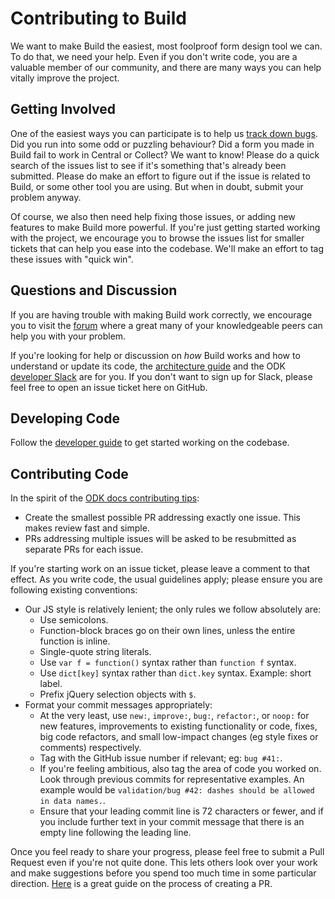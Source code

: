 # Contributing to Build
We want to make Build the easiest, most foolproof form design tool we can. To do that, we need your help. Even if you don't write code, you are a valuable member of our community, and there are many ways you can help vitally improve the project.

## Getting Involved
One of the easiest ways you can participate is to help us [track down bugs](https://github.com/getodk/build/issues). Did you run into some odd or puzzling behaviour? Did a form you made in Build fail to work in Central or Collect? We want to know! Please do a quick search of the issues list to see if it's something that's already been submitted. Please do make an effort to figure out if the issue is related to Build, or some other tool you are using. But when in doubt, submit your problem anyway.

Of course, we also then need help fixing those issues, or adding new features to make Build more powerful. If you're just getting started working with the project, we encourage you to browse the issues list for smaller tickets that can help you ease into the codebase. We'll make an effort to tag these issues with "quick win".

## Questions and Discussion
If you are having trouble with making Build work correctly, we encourage you to visit the [forum](https://forum.getodk.org/) where a great many of your knowledgeable peers can help you with your problem.

If you're looking for help or discussion on _how_ Build works and how to understand or update its code, 
the [architecture guide](architecture.md) and the ODK [developer Slack](http://slack.getodk.org) are for you. 
If you don't want to sign up for Slack, please feel free to open an issue ticket here on GitHub.

## Developing Code
Follow the [developer guide](develop.md) to get started working on the codebase.

## Contributing Code
In the spirit of the [ODK docs contributing tips](https://docs.getodk.org/contributing-tips/):

* Create the smallest possible PR addressing exactly one issue. This makes review fast and simple.
* PRs addressing multiple issues will be asked to be resubmitted as separate PRs for each issue.

If you're starting work on an issue ticket, please leave a comment to that effect. 
As you write code, the usual guidelines apply; please ensure you are following existing conventions:

* Our JS style is relatively lenient; the only rules we follow absolutely are:
    * Use semicolons.
    * Function-block braces go on their own lines, unless the entire function is inline.
    * Single-quote string literals.
    * Use `var f = function()` syntax rather than `function f` syntax.
    * Use `dict[key]` syntax rather than `dict.key` syntax. Example: short label.
    * Prefix jQuery selection objects with `$`.
* Format your commit messages appropriately:
    * At the very least, use `new:`, `improve:`, `bug:`, `refactor:`, or `noop:` for new features, improvements to existing functionality or code, fixes, big code refactors, and small low-impact changes (eg style fixes or comments) respectively.
    * Tag with the GitHub issue number if relevant; eg: `bug #41:`.
    * If you're feeling ambitious, also tag the area of code you worked on. Look through previous commits for representative examples. An example would be `validation/bug #42: dashes should be allowed in data names.`.
    * Ensure that your leading commit line is 72 characters or fewer, and if you include further text in your commit message that there is an empty line following the leading line.

Once you feel ready to share your progress, please feel free to submit a Pull Request even if you're not quite done. 
This lets others look over your work and make suggestions before you spend too much time in some particular direction. 
[Here](https://yangsu.github.io/pull-request-tutorial/) is a great guide on the process of creating a PR.


